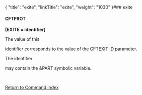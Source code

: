 {
    "title": "exite",
    "linkTitle": "exite",
    "weight": "1030"
}### <span id="exite"></span>exite

#### CFTPROT

**\[EXITE = identifier\]**

The value of this
identifier corresponds to the value of the CFTEXIT ID parameter.

The identifier
may contain the &PART symbolic variable.

 

[Return to Command index](../)

